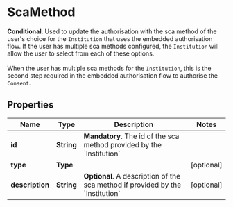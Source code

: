 

# ScaMethod

__Conditional__. Used to update the authorisation with the sca method of the user's choice for the `Institution` that uses the embedded authorisation flow. If the user has multiple sca methods configured, the `Institution` will allow the user to select from each of these options. <br><br>When the user has multiple sca methods for the `Institution`, this is the second step required in the embedded authorisation flow to authorise the `Consent`.

## Properties

Name | Type | Description | Notes
------------ | ------------- | ------------- | -------------
**id** | **String** | __Mandatory__. The id of the sca method provided by the &#x60;Institution&#x60; | 
**type** | **Type** |  |  [optional]
**description** | **String** | __Optional__. A description of the sca method if provided by the &#x60;Institution&#x60; |  [optional]



